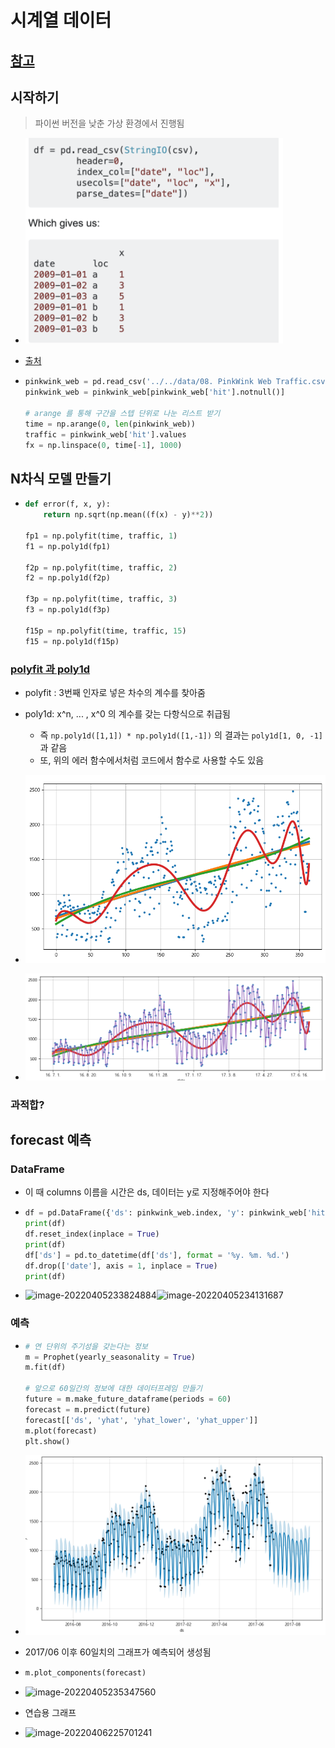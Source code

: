 # 시계열 데이터

## [참고](https://predictor-ver1.tistory.com/4)

## 시작하기

> 파이썬 버전을 낮춘 가상 환경에서 진행됨

* ![image-20220405230514935](README.assets/image-20220405230514935.png)

* [출처](https://stackoverflow.com/questions/15017072/pandas-read-csv-and-filter-columns-with-usecols)

* ```python
  pinkwink_web = pd.read_csv('../../data/08. PinkWink Web Traffic.csv', encoding = 'UTF-8', thousands = ',', names = ['date', 'hit'], index_col = 0)
  pinkwink_web = pinkwink_web[pinkwink_web['hit'].notnull()]
  
  # arange 를 통해 구간을 스텝 단위로 나눈 리스트 받기
  time = np.arange(0, len(pinkwink_web))
  traffic = pinkwink_web['hit'].values
  fx = np.linspace(0, time[-1], 1000)
  ```



## N차식 모델 만들기

* ```python
  def error(f, x, y):
      return np.sqrt(np.mean((f(x) - y)**2))
  
  fp1 = np.polyfit(time, traffic, 1)
  f1 = np.poly1d(fp1)
  
  f2p = np.polyfit(time, traffic, 2)
  f2 = np.poly1d(f2p)
  
  f3p = np.polyfit(time, traffic, 3)
  f3 = np.poly1d(f3p)
  
  f15p = np.polyfit(time, traffic, 15)
  f15 = np.poly1d(f15p)
  ```

### [polyfit 과 poly1d](https://pinkwink.kr/1127)

* polyfit : 3번째 인자로 넣은 차수의 계수를 찾아줌
* poly1d: x^n, ... , x^0 의 계수를 갖는 다항식으로 취급됨
  * 즉 `np.poly1d([1,1]) * np.poly1d([1,-1])` 의 결과는 `poly1d[1, 0, -1]`과 같음
  * 또, 위의 에러 함수에서처럼 코드에서 함수로 사용할 수도 있음

* ![image-20220405232846875](README.assets/image-20220405232846875.png)

* ![image-20220405232817407](README.assets/image-20220405232817407.png)

### 과적합?



## forecast 예측

### DataFrame

* 이 때 columns 이름을 시간은 ds, 데이터는 y로 지정해주어야 한다

* ```python
  df = pd.DataFrame({'ds': pinkwink_web.index, 'y': pinkwink_web['hit']})
  print(df)
  df.reset_index(inplace = True)
  print(df)
  df['ds'] = pd.to_datetime(df['ds'], format = '%y. %m. %d.')
  df.drop(['date'], axis = 1, inplace = True)
  print(df)
  ```

* <img src="README.assets/image-20220405233824884.png" alt="image-20220405233824884"  />![image-20220405234131687](README.assets/image-20220405234131687.png)



### 예측

* ```python
  # 연 단위의 주기성을 갖는다는 정보
  m = Prophet(yearly_seasonality = True)
  m.fit(df)
  
  # 앞으로 60일간의 정보에 대한 데이터프레임 만들기
  future = m.make_future_dataframe(periods = 60)
  forecast = m.predict(future)
  forecast[['ds', 'yhat', 'yhat_lower', 'yhat_upper']]
  m.plot(forecast)
  plt.show()
  ```

* ![image-20220405235104421](README.assets/image-20220405235104421.png)

* 2017/06 이후 60일치의 그래프가 예측되어 생성됨

* ```python
  m.plot_components(forecast)
  ```

* ![image-20220405235347560](README.assets/image-20220405235347560.png)

* 연습용 그래프
* ![image-20220406225701241](README.assets/image-20220406225701241.png)




